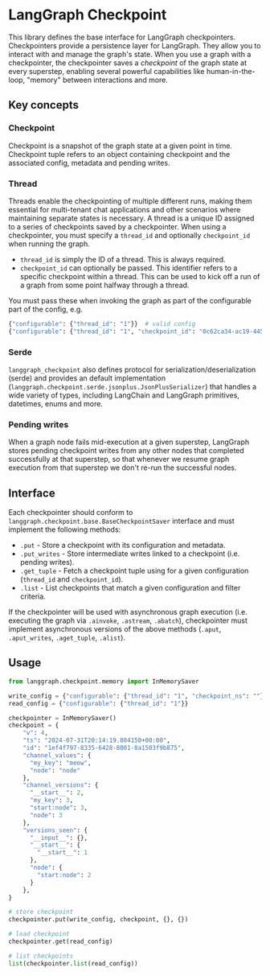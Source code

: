 # LangGraph Checkpoint

This library defines the base interface for LangGraph checkpointers. Checkpointers provide a persistence layer for LangGraph. They allow you to interact with and manage the graph's state. When you use a graph with a checkpointer, the checkpointer saves a _checkpoint_ of the graph state at every superstep, enabling several powerful capabilities like human-in-the-loop, "memory" between interactions and more.

## Key concepts

### Checkpoint

Checkpoint is a snapshot of the graph state at a given point in time. Checkpoint tuple refers to an object containing checkpoint and the associated config, metadata and pending writes.

### Thread

Threads enable the checkpointing of multiple different runs, making them essential for multi-tenant chat applications and other scenarios where maintaining separate states is necessary. A thread is a unique ID assigned to a series of checkpoints saved by a checkpointer. When using a checkpointer, you must specify a `thread_id` and optionally `checkpoint_id` when running the graph.

- `thread_id` is simply the ID of a thread. This is always required.
- `checkpoint_id` can optionally be passed. This identifier refers to a specific checkpoint within a thread. This can be used to kick off a run of a graph from some point halfway through a thread.

You must pass these when invoking the graph as part of the configurable part of the config, e.g.

```python
{"configurable": {"thread_id": "1"}}  # valid config
{"configurable": {"thread_id": "1", "checkpoint_id": "0c62ca34-ac19-445d-bbb0-5b4984975b2a"}}  # also valid config
```

### Serde

`langgraph_checkpoint` also defines protocol for serialization/deserialization (serde) and provides an default implementation (`langgraph.checkpoint.serde.jsonplus.JsonPlusSerializer`) that handles a wide variety of types, including LangChain and LangGraph primitives, datetimes, enums and more.

### Pending writes

When a graph node fails mid-execution at a given superstep, LangGraph stores pending checkpoint writes from any other nodes that completed successfully at that superstep, so that whenever we resume graph execution from that superstep we don't re-run the successful nodes.

## Interface

Each checkpointer should conform to `langgraph.checkpoint.base.BaseCheckpointSaver` interface and must implement the following methods:

- `.put` - Store a checkpoint with its configuration and metadata.
- `.put_writes` - Store intermediate writes linked to a checkpoint (i.e. pending writes).
- `.get_tuple` - Fetch a checkpoint tuple using for a given configuration (`thread_id` and `checkpoint_id`).
- `.list` - List checkpoints that match a given configuration and filter criteria.

If the checkpointer will be used with asynchronous graph execution (i.e. executing the graph via `.ainvoke`, `.astream`, `.abatch`), checkpointer must implement asynchronous versions of the above methods (`.aput`, `.aput_writes`, `.aget_tuple`, `.alist`).

## Usage

```python
from langgraph.checkpoint.memory import InMemorySaver

write_config = {"configurable": {"thread_id": "1", "checkpoint_ns": ""}}
read_config = {"configurable": {"thread_id": "1"}}

checkpointer = InMemorySaver()
checkpoint = {
    "v": 4,
    "ts": "2024-07-31T20:14:19.804150+00:00",
    "id": "1ef4f797-8335-6428-8001-8a1503f9b875",
    "channel_values": {
      "my_key": "meow",
      "node": "node"
    },
    "channel_versions": {
      "__start__": 2,
      "my_key": 3,
      "start:node": 3,
      "node": 3
    },
    "versions_seen": {
      "__input__": {},
      "__start__": {
        "__start__": 1
      },
      "node": {
        "start:node": 2
      }
    },
}

# store checkpoint
checkpointer.put(write_config, checkpoint, {}, {})

# load checkpoint
checkpointer.get(read_config)

# list checkpoints
list(checkpointer.list(read_config))
```
